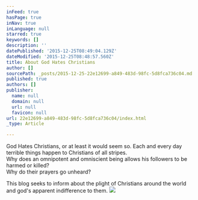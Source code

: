 ```yaml
---
inFeed: true
hasPage: true
inNav: true
inLanguage: null
starred: true
keywords: []
description: ''
datePublished: '2015-12-25T08:49:04.129Z'
dateModified: '2015-12-25T08:48:57.560Z'
title: About God Hates Christians
author: []
sourcePath: _posts/2015-12-25-22e12699-a849-483d-98fc-5d8fca736c04.md
published: true
authors: []
publisher:
  name: null
  domain: null
  url: null
  favicon: null
url: 22e12699-a849-483d-98fc-5d8fca736c04/index.html
_type: Article

---
```

God Hates Christians, or at least it would seem so. Each and every day terrible things happen to Christians of all stripes.  
Why does an omnipotent and omniscient being allows his followers to be harmed or killed?  
Why do their prayers go unheard?

This blog seeks to inform about the plight of Christians around the world and god's apparent indifference to them.
![](https://the-grid-user-content.s3-us-west-2.amazonaws.com/b81bad7c-3ebb-452a-a168-4d571761566a.jpg)